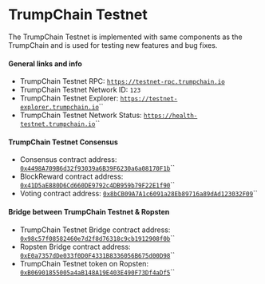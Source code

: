 # TrumpChain Testnet

The TrumpChain Testnet is implemented with same components as the TrumpChain and is used for testing new features and bug fixes.

#### General links and info

* TrumpChain Testnet RPC: [`https://testnet-rpc.trumpchain.io`](https://testnet-rpc.trumpchain.io)
* TrumpChain Testnet Network ID: `123`
* TrumpChain Testnet Explorer: [`https://testnet-explorer.trumpchain.io`](https://testnet-explorer.trumpchain.io)\`\`
* TrumpChain Testnet Network Status: [`https://health-testnet.trumpchain.io`](https://health-testnet.trumpchain.io)\`\`

#### TrumpChain Testnet Consensus

* Consensus contract address: [`0x4498A709B6d32f93039a6B39F6230a6a08170F1b`](https://testnet-explorer.trumpchain.io/address/0x4498A709B6d32f93039a6B39F6230a6a08170F1b)\`\`
* BlockReward contract address: [`0x41D5aE880D6Cd660DE9792c4DB959b79F22E1f90`](https://testnet-explorer.trumpchain.io/address/0x41D5aE880D6Cd660DE9792c4DB959b79F22E1f90)\`\`
* Voting contract address: [`0x8bCB09A7A1c6091a28Eb89716a89dAd123032F09`](https://testnet-explorer.trumpchain.io/address/0x8bCB09A7A1c6091a28Eb89716a89dAd123032F09)\`\`

#### Bridge between TrumpChain Testnet & Ropsten

* TrumpChain Testnet Bridge contract address: [`0x98c57f08582460e7d2f8d76318c9cb1912908f0b`](https://testnet-explorer.trumpchain.io/address/0x98c57f08582460e7d2f8d76318c9cb1912908f0b)\`\`
* Ropsten Bridge contract address: [`0xE0a7357dDe033f0D0F4331B8336056B675d00D98`](https://ropsten.etherscan.io/address/0xe0a7357dde033f0d0f4331b8336056b675d00d98)\`\`
* TrumpChain Testnet token on Ropsten: [`0xB06901855005a4aB148A19E403E490F73Df4aDf5`](https://ropsten.etherscan.io/token/0xb06901855005a4ab148a19e403e490f73df4adf5)\`\`

